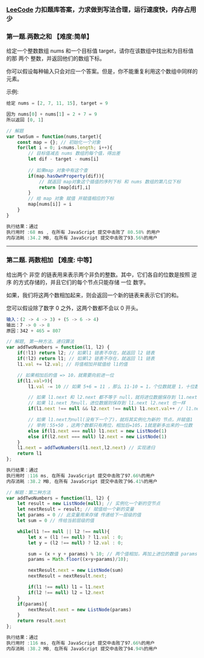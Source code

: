 ### [LeeCode](https://leetcode-cn.com/) 力扣题库答案，力求做到写法合理，运行速度快，内存占用少

### 第一题.两数之和  【难度:简单】
给定一个整数数组 nums 和一个目标值 target，请你在该数组中找出和为目标值的那 两个 整数，并返回他们的数组下标。

你可以假设每种输入只会对应一个答案。但是，你不能重复利用这个数组中同样的元素。

示例:

``` js
给定 nums = [2, 7, 11, 15], target = 9

因为 nums[0] + nums[1] = 2 + 7 = 9
所以返回 [0, 1]
```

``` js
// 解题
var twoSum = function(nums,target){
	const map = {}; // 初始化一个对象
	for(let i = 0; i<nums.length; i++){
		// 目标值减去 nums 数组的每个值，得出差
		let dif - target - nums[i]
		
		// 如果map 对象中有这个查
		if(map.hasOwnProperty(dif)){
			// 就返回 map对象这个插值的序列下标 和 nums 数组的第几位下标
			return [map[dif],i]
		}
		// 给 map 对象 赋值 并赋值相应的下标
		map[nums[i]] = i
	}
}
```

``` js
执行结果：通过
执行用时 :68 ms , 在所有 JavaScript 提交中击败了 80.58% 的用户
内存消耗 :34.2 MB, 在所有 JavaScript 提交中击败了93.56%的用户
```
-----------------------------------------------------------------
### 第二题. 两数相加  【难度: 中等】
给出两个 非空 的链表用来表示两个非负的整数。其中，它们各自的位数是按照 逆序 的方式存储的，并且它们的每个节点只能存储 一位 数字。

如果，我们将这两个数相加起来，则会返回一个新的链表来表示它们的和。

您可以假设除了数字 0 之外，这两个数都不会以 0 开头。

``` js
输入：(2 -> 4 -> 3) + (5 -> 6 -> 4)
输出：7 -> 0 -> 8
原因：342 + 465 = 807
```

``` js
// 解题, 第一种方法、递归算法
var addTwoNumbers = function(l1, l2) {
    if(!l1) return l2; // 如果l1 链表不存在，就返回 l2 链表
    if(!l2) return l1; // 如果l2 链表不存在，就返回 l1 链表
    l1.val += l2.val; // 将值相加并赋值给 l1的值

    // 如果相加后的值 => 10，就需要向前进一位
    if(l1.val>9){
        l1.val -= 10 // 如果 5+6 = 11 ，那么 11-10 = 1，个位数就是 1，十位数就需要 加 1

        // 如果 l1.next 和 l2.next 都不等于 null，就将进位数据保存到 l1.next 或 l2.next 都行
        // 如果 l1.next 为null，进位数据则保存到 l1.next l2.next 也一样
        if(l1.next !== null && l2.next !== null) l1.next.val++ // l1.next.val 加一

        // 如果 l1.next为null(没有下一个了)，就将其实例化为新的 节点，并赋值1
        // 举例：55+50 ，这两个数都只有两位，相加后=105，1就是新多出来的一位数
        else if(l1.next === null) l1.next = new ListNode(1) 
        else if(l2.next === null) l2.next = new ListNode(1)
    }
    l1.next = addTwoNumbers(l1.next,l2.next) // 实现递归
    return l1
};
```

``` js
执行结果：通过  
执行用时 :116 ms, 在所有 JavaScript 提交中击败了97.66%的用户
内存消耗 :38.2 MB, 在所有 JavaScript 提交中击败了96.41%的用户
```

``` js
// 解题：第二种方法
var addTwoNumbers = function(l1, l2) {
    let result = new ListNode(null); // 实例化一个新的空节点
    let nextResult = result; // 赋值给一个新的变量
    let params = 0 // 此变量用来存储 传递给下一层级的值
    let sum = 0 // 传给当前层级的值

    while(l1 !== null || l2 !== null){
        let x = (l1 !== null) ? l1.val : 0;
        let y = (l2 !== null) ? l2.val : 0;

        sum = (x + y + params) % 10; // 两个值相加，再加上进位的数值 params, %10 是相加的值超过=> 10,将sum变成个位数
        params = Math.floor((x+y+params)/10);

        nextResult.next = new ListNode(sum)
        nextResult = nextResult.next;

        if(l1 !== null) l1 = l1.next
        if(l2 !== null) l2 = l2.next
    }
    if(params){
        nextResult.next = new ListNode(params)
    }
    return result.next
};
```

``` js
执行结果：通过
执行用时 :116 ms, 在所有 JavaScript 提交中击败了97.66%的用户
内存消耗 :38.2 MB, 在所有 JavaScript 提交中击败了94.94%的用户
```